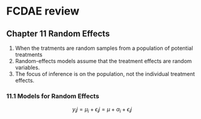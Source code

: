 # FCDAE review

## Chapter 11 Random Effects
1. When the tratments are random samples from a population of potential treatments
2. Random-effects models assume that the treatment effects are random variables.
3. The focus of inference is on the population, not the individual treatment effects.

### 11.1 Models for Random Effects

$$y_ij=\mu_i+\epsilon_ij=\mu+\alpha_i+\epsilon_ij$$
